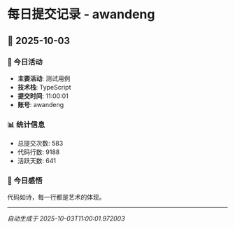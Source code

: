# 每日提交记录 - awandeng

## 📅 2025-10-03

### 🎯 今日活动
- **主要活动**: 测试用例
- **技术栈**: TypeScript
- **提交时间**: 11:00:01
- **账号**: awandeng

### 📊 统计信息
- 总提交次数: 583
- 代码行数: 9188
- 活跃天数: 641

### 💭 今日感悟
代码如诗，每一行都是艺术的体现。

---
*自动生成于 2025-10-03T11:00:01.972003*

